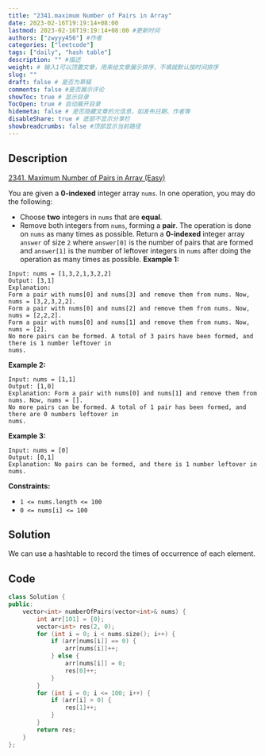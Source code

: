 ```yaml
---
title: "2341.maximum Number of Pairs in Array"
date: 2023-02-16T19:19:14+08:00
lastmod: 2023-02-16T19:19:14+08:00 #更新时间
authors: ["zwyyy456"] #作者
categories: ["leetcode"]
tags: ["daily", "hash table"]
description: "" #描述
weight: # 输入1可以顶置文章，用来给文章展示排序，不填就默认按时间排序
slug: ""
draft: false # 是否为草稿
comments: false #是否展示评论
showToc: true # 显示目录
TocOpen: true # 自动展开目录
hidemeta: false # 是否隐藏文章的元信息，如发布日期、作者等
disableShare: true # 底部不显示分享栏
showbreadcrumbs: false #顶部显示当前路径
---
```

## Description
[2341. Maximum Number of Pairs in Array (Easy)](https://leetcode.com/problems/maximum-number-of-pairs-in-array/)

You are given a **0-indexed** integer array `nums`. In one operation, you may do the following:
- Choose **two** integers in `nums` that are **equal**.
- Remove both integers from `nums`, forming a **pair**.
The operation is done on `nums` as many times as possible.
Return a **0-indexed** integer array  `answer` of size  `2` where  `answer[0]` is the number of
pairs that are formed and  `answer[1]` is the number of leftover integers in  `nums` after doing the
operation as many times as possible.
**Example 1:**
```
Input: nums = [1,3,2,1,3,2,2]
Output: [3,1]
Explanation:
Form a pair with nums[0] and nums[3] and remove them from nums. Now, nums = [3,2,3,2,2].
Form a pair with nums[0] and nums[2] and remove them from nums. Now, nums = [2,2,2].
Form a pair with nums[0] and nums[1] and remove them from nums. Now, nums = [2].
No more pairs can be formed. A total of 3 pairs have been formed, and there is 1 number leftover in
nums.
```
**Example 2:**
```
Input: nums = [1,1]
Output: [1,0]
Explanation: Form a pair with nums[0] and nums[1] and remove them from nums. Now, nums = [].
No more pairs can be formed. A total of 1 pair has been formed, and there are 0 numbers leftover in
nums.
```
**Example 3:**
```
Input: nums = [0]
Output: [0,1]
Explanation: No pairs can be formed, and there is 1 number leftover in nums.
```
**Constraints:**
- `1 <= nums.length <= 100`
- `0 <= nums[i] <= 100`

## Solution
We can use a hashtable to record the times of occurrence of each element.

## Code
```cpp
class Solution {
public:
    vector<int> numberOfPairs(vector<int>& nums) {
        int arr[101] = {0};
        vector<int> res(2, 0);
        for (int i = 0; i < nums.size(); i++) {
            if (arr[nums[i]] == 0) {
                arr[nums[i]]++;
            } else {
                arr[nums[i]] = 0;
                res[0]++;
            }
        }
        for (int i = 0; i <= 100; i++) {
            if (arr[i] > 0) {
                res[1]++;
            }
        }
        return res;
    }
};
```
